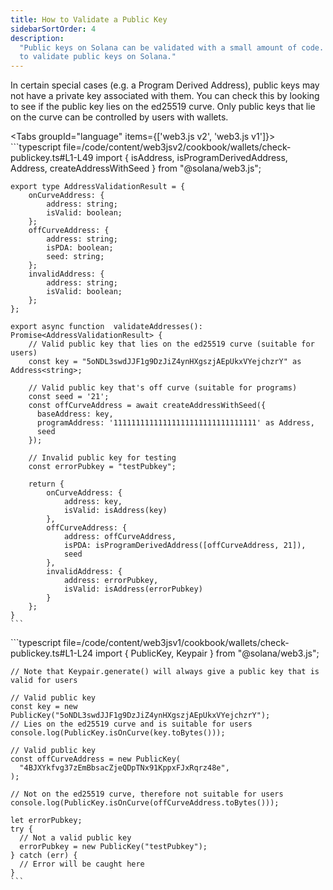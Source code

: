 ```yaml
---
title: How to Validate a Public Key
sidebarSortOrder: 4
description:
  "Public keys on Solana can be validated with a small amount of code. Learn how
  to validate public keys on Solana."
---
```


In certain special cases (e.g. a Program Derived Address), public keys may not
have a private key associated with them. You can check this by looking to see if
the public key lies on the ed25519 curve. Only public keys that lie on the curve
can be controlled by users with wallets.

<Tabs groupId="language" items={['web3.js v2', 'web3.js v1']}>
<Tab value="web3.js v2"> ```typescript file=/code/content/web3jsv2/cookbook/wallets/check-publickey.ts#L1-L49
import {
isAddress, isProgramDerivedAddress, Address, createAddressWithSeed } from
"@solana/web3.js";

    export type AddressValidationResult = {
        onCurveAddress: {
            address: string;
            isValid: boolean;
        };
        offCurveAddress: {
            address: string;
            isPDA: boolean;
            seed: string;
        };
        invalidAddress: {
            address: string;
            isValid: boolean;
        };
    };

    export async function  validateAddresses(): Promise<AddressValidationResult> {
        // Valid public key that lies on the ed25519 curve (suitable for users)
        const key = "5oNDL3swdJJF1g9DzJiZ4ynHXgszjAEpUkxVYejchzrY" as Address<string>;

        // Valid public key that's off curve (suitable for programs)
        const seed = '21';
        const offCurveAddress = await createAddressWithSeed({
          baseAddress: key,
          programAddress: '11111111111111111111111111111111' as Address,
          seed
        });

        // Invalid public key for testing
        const errorPubkey = "testPubkey";

        return {
            onCurveAddress: {
                address: key,
                isValid: isAddress(key)
            },
            offCurveAddress: {
                address: offCurveAddress,
                isPDA: isProgramDerivedAddress([offCurveAddress, 21]),
                seed
            },
            invalidAddress: {
                address: errorPubkey,
                isValid: isAddress(errorPubkey)
            }
        };
    }
    ```

  </Tab>

  <Tab value="web3.js v1">
    ```typescript file=/code/content/web3jsv1/cookbook/wallets/check-publickey.ts#L1-L24
    import { PublicKey, Keypair } from "@solana/web3.js";

    // Note that Keypair.generate() will always give a public key that is valid for users

    // Valid public key
    const key = new PublicKey("5oNDL3swdJJF1g9DzJiZ4ynHXgszjAEpUkxVYejchzrY");
    // Lies on the ed25519 curve and is suitable for users
    console.log(PublicKey.isOnCurve(key.toBytes()));

    // Valid public key
    const offCurveAddress = new PublicKey(
      "4BJXYkfvg37zEmBbsacZjeQDpTNx91KppxFJxRqrz48e",
    );

    // Not on the ed25519 curve, therefore not suitable for users
    console.log(PublicKey.isOnCurve(offCurveAddress.toBytes()));

    let errorPubkey;
    try {
      // Not a valid public key
      errorPubkey = new PublicKey("testPubkey");
    } catch (err) {
      // Error will be caught here
    }
    ```

  </Tab>
</Tabs>
